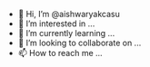 - 👋 Hi, I’m @aishwaryakcasu
- 👀 I’m interested in ...
- 🌱 I’m currently learning ...
- 💞️ I’m looking to collaborate on ...
- 📫 How to reach me ...

<!---
aishwaryakcasu/aishwaryakcasu is a ✨ special ✨ repository because its `README.md` (this file) appears on your GitHub profile.
You can click the Preview link to take a look at your changes.
--->
